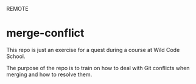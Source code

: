 REMOTE
# merge-conflict

This repo is just an exercise for a quest during a course at Wild Code School.

The purpose of the repo is to train on how to deal with Git conflicts when merging and how to resolve them.
